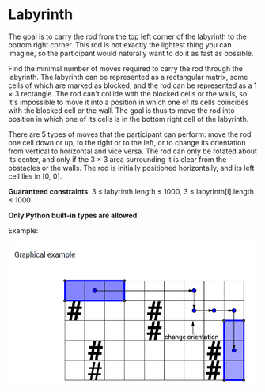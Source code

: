# Labyrinth
The goal is to carry the rod from the top left corner of the labyrinth to the bottom
right corner. This rod is not exactly the lightest thing you can imagine, so the
participant would naturally want to do it as fast as possible.

Find the minimal number of moves required to carry the rod through the labyrinth.
The labyrinth can be represented as a rectangular matrix, some cells of which are
marked as blocked, and the rod can be represented as a 1 × 3 rectangle. The rod
can't collide with the blocked cells or the walls, so it's impossible to move it into a
position in which one of its cells coincides with the blocked cell or the wall. The goal
is thus to move the rod into position in which one of its cells is in the bottom right
cell of the labyrinth.

There are 5 types of moves that the participant can perform: move the rod one cell
down or up, to the right or to the left, or to change its orientation from vertical to
horizontal and vice versa. The rod can only be rotated about its center, and only if the
3 × 3 area surrounding it is clear from the obstacles or the walls.
The rod is initially positioned horizontally, and its left cell lies in [0, 0].

**Guaranteed constraints**: 3 ≤ labyrinth.length ≤ 1000, 3 ≤ labyrinth[i].length ≤ 1000

**Only Python built-in types are allowed**

Example:

![Example](labyrinth.png)
